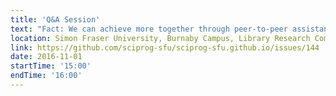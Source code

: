 ```yaml
---
title: 'Q&A Session'
text: "Fact: We can achieve more together through peer-to-peer assistance and collaboration than individually. Come work on your own coding projects in a supportive environment to get (and give) help from your peers! Sometimes, it's a matter of sharing software tools that will make each other's lives easier. Other times, it's finding the right solution online to resolve that annoying error message you keep running into. In all cases, we can learn from each other during these Q&A sessions."
location: Simon Fraser University, Burnaby Campus, Library Research Commons
link: https://github.com/sciprog-sfu/sciprog-sfu.github.io/issues/144
date: 2016-11-01
startTime: '15:00'
endTime: '16:00'
---
```

